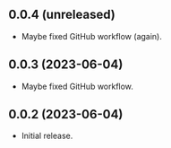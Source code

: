 ## 0.0.4 (unreleased)


- Maybe fixed GitHub workflow (again).


## 0.0.3 (2023-06-04)


- Maybe fixed GitHub workflow.


## 0.0.2 (2023-06-04)


- Initial release.
